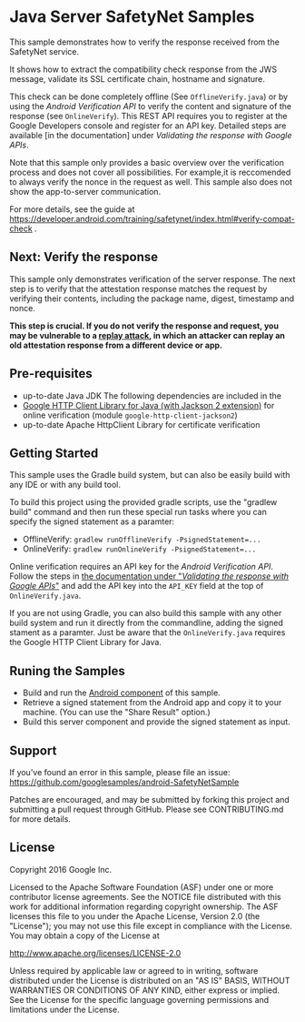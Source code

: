 Java Server SafetyNet Samples
===================================

This sample demonstrates how to verify the response received from the SafetyNet service.

It shows how to extract the compatibility check response from the JWS message, validate its SSL certificate chain, hostname and signature.

This check can be done completely offline (See `OfflineVerify.java`) or by using the _Android Verification API_ to verify the content and signature of the response (see `OnlineVerify`). This REST API requires you to register at the Google Developers console and register for an API key. Detailed steps are available [in the documentation] under _Validating the response with Google APIs_.


Note that this sample only provides a basic overview over the verification process and does not cover all possibilities. For example,it is reccomended to always verify the nonce in the request as well. This sample also does not show the app-to-server communication.

For more details, see the guide at https://developer.android.com/training/safetynet/index.html#verify-compat-check .

Next: Verify the response
-------------------------

This sample only demonstrates verification of the server response. The next step is to verify that the attestation response matches the request by verifying their contents, including the package name, digest, timestamp and nonce.

**This step is crucial. If you do not verify the response and request, you may be vulnerable to a [replay attack][replay-attack], in which an attacker can replay an old attestation response from a different device or app.**




Pre-requisites
--------------

- up-to-date Java JDK
The following dependencies are included in the
- [Google HTTP Client Library for Java (with Jackson 2 extension)](https://developers.google.https://developers.google.com/api-client-library/java/google-http-java-client/) for online verification (module `google-http-client-jackson2`)
- up-to-date Apache HttpClient Library for certificate verification

Getting Started
---------------

This sample uses the Gradle build system, but can also be easily build with any IDE or with any build tool.

To build this project using the provided gradle scripts, use the
"gradlew build" command and then run these special run tasks where you can specify the signed statement as a paramter:

* OfflineVerify: `gradlew runOfflineVerify -PsignedStatement=...`
* OnlineVerify: `gradlew runOnlineVerify -PsignedStatement=...`

Online verification requires an API key for the _Android Verification API_. Follow the steps in [the documentation under "_Validating the response with Google APIs_"][key] and add the API key into the `API_KEY` field at the top of `OnlineVerify.java`.


If you are not using Gradle, you can also build this sample with any other build system and run it directly from the commandline, adding the signed stament as a paramter. Just be aware that the `OnlineVerify.java` requires the Google HTTP Client Library for Java.

Runing the Samples
------------------
* Build and run the [Android component](../../android) of this sample.
* Retrieve a signed statement from the Android app and copy it to your machine. (You can use the "Share Result" option.)
* Build this server component and provide the signed statement as input.


Support
-------

If you've found an error in this sample, please file an issue:
https://github.com/googlesamples/android-SafetyNetSample

Patches are encouraged, and may be submitted by forking this project and
submitting a pull request through GitHub. Please see CONTRIBUTING.md for more details.

License
-------

Copyright 2016 Google Inc.

Licensed to the Apache Software Foundation (ASF) under one or more contributor
license agreements.  See the NOTICE file distributed with this work for
additional information regarding copyright ownership.  The ASF licenses this
file to you under the Apache License, Version 2.0 (the "License"); you may not
use this file except in compliance with the License.  You may obtain a copy of
the License at

http://www.apache.org/licenses/LICENSE-2.0

Unless required by applicable law or agreed to in writing, software
distributed under the License is distributed on an "AS IS" BASIS, WITHOUT
WARRANTIES OR CONDITIONS OF ANY KIND, either express or implied.  See the
License for the specific language governing permissions and limitations under
the License.

[key]: https://developer.android.com/training/safetynet/index.html#verify-compat-check "See Validating the response with Google APIs"
[replay-attack]:https://en.wikipedia.org/wiki/Replay_attack
